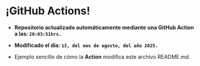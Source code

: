 # ¡GitHub Actions!
* **Repositorio actualizado automáticamente mediante una GitHub Action a las: `20:03:51hrs.`**
* **Modificado el día: `13, del mes de agosto, del año 2025.`**

* Ejemplo sencillo de cómo la **Action** modifica este archivo README.md.
